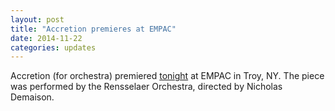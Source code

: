 ```yaml
---
layout: post
title: "Accretion premieres at EMPAC"
date: 2014-11-22
categories: updates
---
```

Accretion (for orchestra) premiered [tonight](http://events.rpi.edu/cal/event/showEventMore.rdo;jsessionid=C13DA5BD1DA7D79069A7E048E653541F) at EMPAC in Troy, NY. The piece was performed by the Rensselaer Orchestra, directed by Nicholas Demaison.